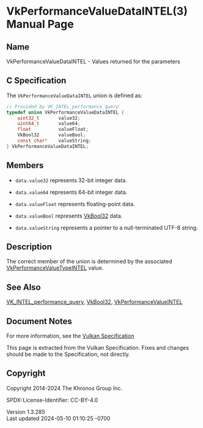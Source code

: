 # VkPerformanceValueDataINTEL(3) Manual Page

## Name

VkPerformanceValueDataINTEL - Values returned for the parameters



## <a href="#_c_specification" class="anchor"></a>C Specification

The `VkPerformanceValueDataINTEL` union is defined as:

``` c
// Provided by VK_INTEL_performance_query
typedef union VkPerformanceValueDataINTEL {
    uint32_t       value32;
    uint64_t       value64;
    float          valueFloat;
    VkBool32       valueBool;
    const char*    valueString;
} VkPerformanceValueDataINTEL;
```

## <a href="#_members" class="anchor"></a>Members

- `data.value32` represents 32-bit integer data.

- `data.value64` represents 64-bit integer data.

- `data.valueFloat` represents floating-point data.

- `data.valueBool` represents [VkBool32](https://registry.khronos.org/vulkan/specs/1.3-extensions/man/html/VkBool32.html) data.

- `data.valueString` represents a pointer to a null-terminated UTF-8
  string.

## <a href="#_description" class="anchor"></a>Description

The correct member of the union is determined by the associated
[VkPerformanceValueTypeINTEL](https://registry.khronos.org/vulkan/specs/1.3-extensions/man/html/VkPerformanceValueTypeINTEL.html) value.

## <a href="#_see_also" class="anchor"></a>See Also

[VK_INTEL_performance_query](https://registry.khronos.org/vulkan/specs/1.3-extensions/man/html/VK_INTEL_performance_query.html),
[VkBool32](https://registry.khronos.org/vulkan/specs/1.3-extensions/man/html/VkBool32.html),
[VkPerformanceValueINTEL](https://registry.khronos.org/vulkan/specs/1.3-extensions/man/html/VkPerformanceValueINTEL.html)

## <a href="#_document_notes" class="anchor"></a>Document Notes

For more information, see the <a
href="https://registry.khronos.org/vulkan/specs/1.3-extensions/html/vkspec.html#VkPerformanceValueDataINTEL"
target="_blank" rel="noopener">Vulkan Specification</a>

This page is extracted from the Vulkan Specification. Fixes and changes
should be made to the Specification, not directly.

## <a href="#_copyright" class="anchor"></a>Copyright

Copyright 2014-2024 The Khronos Group Inc.

SPDX-License-Identifier: CC-BY-4.0

Version 1.3.285  
Last updated 2024-05-10 01:10:25 -0700
